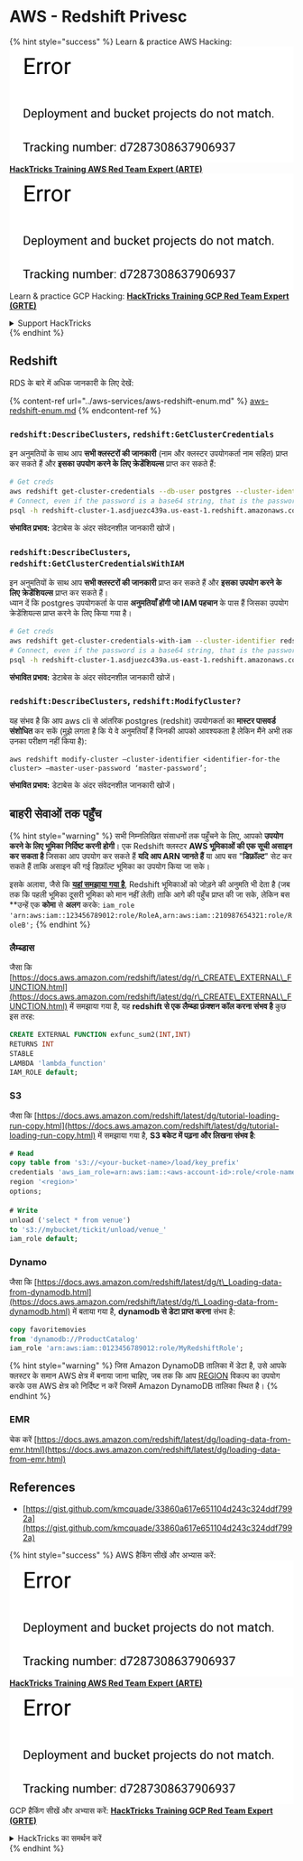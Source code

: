# AWS - Redshift Privesc

{% hint style="success" %}
Learn & practice AWS Hacking:<img src="../../../.gitbook/assets/image (1) (1).png" alt="" data-size="line">[**HackTricks Training AWS Red Team Expert (ARTE)**](https://training.hacktricks.xyz/courses/arte)<img src="../../../.gitbook/assets/image (1) (1).png" alt="" data-size="line">\
Learn & practice GCP Hacking: <img src="../../../.gitbook/assets/image (2).png" alt="" data-size="line">[**HackTricks Training GCP Red Team Expert (GRTE)**<img src="../../../.gitbook/assets/image (2).png" alt="" data-size="line">](https://training.hacktricks.xyz/courses/grte)

<details>

<summary>Support HackTricks</summary>

* Check the [**subscription plans**](https://github.com/sponsors/carlospolop)!
* **Join the** 💬 [**Discord group**](https://discord.gg/hRep4RUj7f) or the [**telegram group**](https://t.me/peass) or **follow** us on **Twitter** 🐦 [**@hacktricks\_live**](https://twitter.com/hacktricks\_live)**.**
* **Share hacking tricks by submitting PRs to the** [**HackTricks**](https://github.com/carlospolop/hacktricks) and [**HackTricks Cloud**](https://github.com/carlospolop/hacktricks-cloud) github repos.

</details>
{% endhint %}

## Redshift

RDS के बारे में अधिक जानकारी के लिए देखें:

{% content-ref url="../aws-services/aws-redshift-enum.md" %}
[aws-redshift-enum.md](../aws-services/aws-redshift-enum.md)
{% endcontent-ref %}

### `redshift:DescribeClusters`, `redshift:GetClusterCredentials`

इन अनुमतियों के साथ आप **सभी क्लस्टरों की जानकारी** (नाम और क्लस्टर उपयोगकर्ता नाम सहित) प्राप्त कर सकते हैं और **इसका उपयोग करने के लिए क्रेडेंशियल्स** प्राप्त कर सकते हैं:
```bash
# Get creds
aws redshift get-cluster-credentials --db-user postgres --cluster-identifier redshift-cluster-1
# Connect, even if the password is a base64 string, that is the password
psql -h redshift-cluster-1.asdjuezc439a.us-east-1.redshift.amazonaws.com -U "IAM:<username>" -d template1 -p 5439
```
**संभावित प्रभाव:** डेटाबेस के अंदर संवेदनशील जानकारी खोजें।

### `redshift:DescribeClusters`, `redshift:GetClusterCredentialsWithIAM`

इन अनुमतियों के साथ आप **सभी क्लस्टरों की जानकारी** प्राप्त कर सकते हैं और **इसका उपयोग करने के लिए क्रेडेंशियल्स** प्राप्त कर सकते हैं।\
ध्यान दें कि postgres उपयोगकर्ता के पास **अनुमतियाँ होंगी जो IAM पहचान** के पास हैं जिसका उपयोग क्रेडेंशियल्स प्राप्त करने के लिए किया गया है।
```bash
# Get creds
aws redshift get-cluster-credentials-with-iam --cluster-identifier redshift-cluster-1
# Connect, even if the password is a base64 string, that is the password
psql -h redshift-cluster-1.asdjuezc439a.us-east-1.redshift.amazonaws.com -U "IAMR:AWSReservedSSO_AdministratorAccess_4601154638985c45" -d template1 -p 5439
```
**संभावित प्रभाव:** डेटाबेस के अंदर संवेदनशील जानकारी खोजें।

### `redshift:DescribeClusters`, `redshift:ModifyCluster?`

यह संभव है कि आप aws cli से आंतरिक postgres (redshit) उपयोगकर्ता का **मास्टर पासवर्ड संशोधित** कर सकें (मुझे लगता है कि ये वे अनुमतियाँ हैं जिनकी आपको आवश्यकता है लेकिन मैंने अभी तक उनका परीक्षण नहीं किया है):
```
aws redshift modify-cluster –cluster-identifier <identifier-for-the cluster> –master-user-password ‘master-password’;
```
**संभावित प्रभाव:** डेटाबेस के अंदर संवेदनशील जानकारी खोजें।

## बाहरी सेवाओं तक पहुँच

{% hint style="warning" %}
सभी निम्नलिखित संसाधनों तक पहुँचने के लिए, आपको **उपयोग करने के लिए भूमिका निर्दिष्ट करनी होगी**। एक Redshift क्लस्टर **AWS भूमिकाओं की एक सूची असाइन कर सकता है** जिसका आप उपयोग कर सकते हैं **यदि आप ARN जानते हैं** या आप बस "**डिफ़ॉल्ट**" सेट कर सकते हैं ताकि असाइन की गई डिफ़ॉल्ट भूमिका का उपयोग किया जा सके।

इसके अलावा, जैसे कि [**यहां समझाया गया है**](https://docs.aws.amazon.com/redshift/latest/mgmt/authorizing-redshift-service.html), Redshift भूमिकाओं को जोड़ने की अनुमति भी देता है (जब तक कि पहली भूमिका दूसरी भूमिका को मान नहीं लेती) ताकि आगे की पहुँच प्राप्त की जा सके, लेकिन बस **उन्हें एक **कोमा** से **अलग** करके: `iam_role 'arn:aws:iam::123456789012:role/RoleA,arn:aws:iam::210987654321:role/RoleB';`
{% endhint %}

### लैम्ब्डास

जैसा कि [https://docs.aws.amazon.com/redshift/latest/dg/r\_CREATE\_EXTERNAL\_FUNCTION.html](https://docs.aws.amazon.com/redshift/latest/dg/r\_CREATE\_EXTERNAL\_FUNCTION.html) में समझाया गया है, यह **redshift से एक लैम्ब्डा फ़ंक्शन कॉल करना संभव है** कुछ इस तरह:
```sql
CREATE EXTERNAL FUNCTION exfunc_sum2(INT,INT)
RETURNS INT
STABLE
LAMBDA 'lambda_function'
IAM_ROLE default;
```
### S3

जैसा कि [https://docs.aws.amazon.com/redshift/latest/dg/tutorial-loading-run-copy.html](https://docs.aws.amazon.com/redshift/latest/dg/tutorial-loading-run-copy.html) में समझाया गया है, **S3 बकेट में पढ़ना और लिखना संभव है**:
```sql
# Read
copy table from 's3://<your-bucket-name>/load/key_prefix'
credentials 'aws_iam_role=arn:aws:iam::<aws-account-id>:role/<role-name>'
region '<region>'
options;

# Write
unload ('select * from venue')
to 's3://mybucket/tickit/unload/venue_'
iam_role default;
```
### Dynamo

जैसा कि [https://docs.aws.amazon.com/redshift/latest/dg/t\_Loading-data-from-dynamodb.html](https://docs.aws.amazon.com/redshift/latest/dg/t\_Loading-data-from-dynamodb.html) में बताया गया है, **dynamodb से डेटा प्राप्त करना** संभव है:
```sql
copy favoritemovies
from 'dynamodb://ProductCatalog'
iam_role 'arn:aws:iam::0123456789012:role/MyRedshiftRole';
```
{% hint style="warning" %}
जिस Amazon DynamoDB तालिका में डेटा है, उसे आपके क्लस्टर के समान AWS क्षेत्र में बनाया जाना चाहिए, जब तक कि आप [REGION](https://docs.aws.amazon.com/redshift/latest/dg/copy-parameters-data-source-s3.html#copy-region) विकल्प का उपयोग करके उस AWS क्षेत्र को निर्दिष्ट न करें जिसमें Amazon DynamoDB तालिका स्थित है।
{% endhint %}

### EMR

चेक करें [https://docs.aws.amazon.com/redshift/latest/dg/loading-data-from-emr.html](https://docs.aws.amazon.com/redshift/latest/dg/loading-data-from-emr.html)

## References

* [https://gist.github.com/kmcquade/33860a617e651104d243c324ddf7992a](https://gist.github.com/kmcquade/33860a617e651104d243c324ddf7992a)

{% hint style="success" %}
AWS हैकिंग सीखें और अभ्यास करें:<img src="../../../.gitbook/assets/image (1) (1).png" alt="" data-size="line">[**HackTricks Training AWS Red Team Expert (ARTE)**](https://training.hacktricks.xyz/courses/arte)<img src="../../../.gitbook/assets/image (1) (1).png" alt="" data-size="line">\
GCP हैकिंग सीखें और अभ्यास करें: <img src="../../../.gitbook/assets/image (2).png" alt="" data-size="line">[**HackTricks Training GCP Red Team Expert (GRTE)**<img src="../../../.gitbook/assets/image (2).png" alt="" data-size="line">](https://training.hacktricks.xyz/courses/grte)

<details>

<summary>HackTricks का समर्थन करें</summary>

* [**सदस्यता योजनाएँ**](https://github.com/sponsors/carlospolop) चेक करें!
* **हमारे** 💬 [**Discord समूह**](https://discord.gg/hRep4RUj7f) या [**telegram समूह**](https://t.me/peass) में शामिल हों या **Twitter** 🐦 पर हमें **फॉलो करें** [**@hacktricks\_live**](https://twitter.com/hacktricks\_live)**.**
* **हैकिंग ट्रिक्स साझा करें, PRs को** [**HackTricks**](https://github.com/carlospolop/hacktricks) और [**HackTricks Cloud**](https://github.com/carlospolop/hacktricks-cloud) गिटहब रिपोजिटरी में सबमिट करके।

</details>
{% endhint %}
